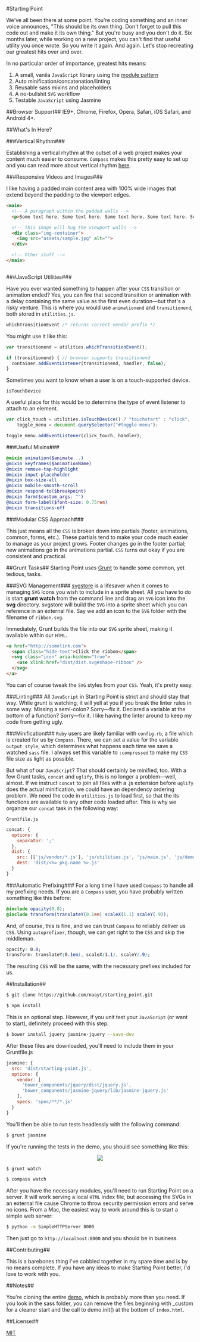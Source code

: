 #Starting Point

We've all been there at some point. You're coding something and an inner voice announces, "This should be its own thing. Don't forget to pull this code out and make it its own thing." But you're busy and you don't do it. Six months later, while working on a new project, you can't find that useful utility you once wrote. So you write it again. And again. Let's stop recreating our greatest hits over and over.

In no particular order of importance, greatest hits means:

1. A small, vanila `JavaScript` library using the [module pattern][8]
2. Auto minification/concatenation/linting
3. Reusable sass mixins and placeholders
4. A no-bullshit `SVG` workflow
5. Testable `JavaScript` using Jasmine

##Browser Support##
IE9+, Chrome, Firefox, Opera, Safari, iOS Safari, and Android 4+.

##What's In Here?

###Vertical Rhythm###

Establishing a vertical rhythm at the outset of a web project makes your content much easier to consume. `Compass` makes this pretty easy to set up and you can read more about vertical rhythm [here][3].

###Responsive Videos and Images###

I like having a padded main content area with 100% wide images that extend beyond the padding to the viewport edges.
```html
<main>
  <!-- A paragraph within the padded walls -->
  <p>Some text here. Some text here. Some text here. Some text here. Some text here. Some text here. Some text here. Some text here. Some text here. </p>

  <!-- This image will hug the viewport walls -->
  <div class="img-container">
    <img src="assets/sample.jpg" alt="">
  </div>

  <!-- Other stuff -->
</main>
```
<p align="center">
  <img src="https://dl.dropboxusercontent.com/u/24799515/img_share/full_width_image.jpg" alt="">
</p>

###JavaScript Utilities###

Have you ever wanted something to happen after your `CSS` transition or animation ended? Yes, you can fire that second transition or animation with a delay containing the same value as the first even duration—but that's a risky venture. This is where you would use `animationend` and `transitionend`, both stored in `utilities.js`.
```javascript
whichTransitionEvent /* returns correct vendor prefix */
```

You might use it like this:

```javascript
var transitionend = utilities.whichTransitionEvent();

if (transitionend) { // browser supports transitionend
  container.addEventListener(transitionend, handler, false);
}
```

Sometimes you want to know when a user is on a touch-supported device.

    isTouchDevice
A useful place for this would be to determine the type of event listener to attach to an element.
```javascript
var click_touch = utilities.isTouchDevice() ? "touchstart" : "click",
    toggle_menu = document.querySelector("#toggle-menu");

toggle_menu.addEventListener(click_touch, handler);
```

###Useful Mixins###
```scss
@mixin animation($animate...)
@mixin keyframes($animationName)
@mixin remove-tap-highlight
@mixin input-placeholder
@mixin box-size-all
@mixin mobile-smooth-scroll
@mixin respond-to($breakpoint)
@mixin form($custom_args: "")
@mixin form-label($font-size: 0.75rem)
@mixin transitions-off
```

###Modular CSS Approach###

This just means all the `CSS` is broken down into partials (footer, animations, common, forms, etc.). These partials tend to make your code much easier to manage as your project grows. Footer changes go in the footer partial; new animations go in the animations partial. `CSS` turns out okay if you are consistent and practical.

##Grunt Tasks##
Starting Point uses [Grunt][4] to handle some common, yet tedious, tasks.

###SVG Management###
[svgstore][5] is a lifesaver when it comes to managing `SVG` icons you wish to include in a sprite sheet. All you have to do is start **grunt watch** from the command line and drag an `SVG` icon into the **svg** directory. svgstore will build the `SVG` into a sprite sheet which you can reference in an external file. Say we add an icon to the `SVG` folder with the filename of `ribbon.svg`.

Immediately, Grunt builds the file into our `SVG` sprite sheet, making it available within our `HTML`.
```html
<a href="http://somelink.com">
  <span class="hide-text">Click the ribbon</span>
  <svg class="icon" aria-hidden="true">
    <use xlink:href="dist/dist.svg#shape-ribbon" />
  </svg>
</a>
```
You can of course tweak the `SVG` styles from your `CSS`. Yeah, it's pretty easy.

###Linting###
All `JavaScript` in Starting Point is strict and should stay that way. While grunt is watching, it will yell at you if you break the linter rules in some way. Missing a semi-colon? Sorry—fix it. Declared a variable at the bottom of a function? Sorry—fix it. I like having the linter around to keep my code from getting ugly.

###Minification###
`Ruby` users are likely familiar with `config.rb`, a file which is created for us by `Compass`. There, we can set a value for the variable `output_style`, which determines what happens each time we save a watched `sass` file. I always set this variable to `:compressed` to make my `CSS` file size as light as possible.

But what of our `JavaScript`? That should certainly be minified, too. With a few Grunt tasks, `concat` and `uglify`, this is no longer a problem—well, almost. If we instruct `concat` to join all files with a .js extension before `uglify` does the actual minification, we could have an dependency ordering problem. We need the code in `utilities.js` to load first, so that the its functions are available to any other code loaded after. This is why we organize our `concat` task in the following way:

`Gruntfile.js`
```js
concat: {
  options: {
    separator: ';'
  },
  dist: {
    src: [['js/vendor/*.js'], 'js/utilities.js', 'js/main.js', 'js/demo.js'],
    dest: 'dist/<%= pkg.name %>.js'
  }
}
```

###Automatic Prefixing###
For a long time I have used `Compass` to handle all my prefixing needs. If you are a `Compass` user, you have probably written something like this before:

```scss
@include opacity(0.8);
@include transform(translateY(0.1em) scaleX(1.1) scaleY(.9));
```

And, of course, this is fine, and we can trust `Compass` to reliably deliver us `CSS`. Using `autoprefixer`, though, we can get right to the `CSS` and skip the middleman.

```css
opacity: 0.8;
transform: translateY(0.1em), scaleX(1.1), scaleY(.9);
```

The resulting `CSS` will be the same, with the necessary prefixes included for us.

##Installation##

```sh
$ git clone https://github.com/naayt/starting_point.git
```

```sh
$ npm install
```

This is an optional step. However, if you unit test your `JavaScript` (or want to start), definitely proceed with this step.
```sh
$ bower install jquery jasmine-jquery --save-dev
```

After these files are downloaded, you'll need to include them in your Gruntfile.js
```javascript
jasmine: {
  src: 'dist/starting-point.js',
  options: {
    vendor: [
      'bower_components/jquery/dist/jquery.js',
      'bower_components/jasmine-jquery/lib/jasmine-jquery.js'
    ],
    specs: 'spec/**/*.js'
  }
}
```

You'll then be able to run tests headlessly with the following command:
```sh
$ grunt jasmine
```
If you're running the tests in the demo, you should see something like this:
<p align="center">
  <img src="https://dl.dropboxusercontent.com/u/24799515/img_share/grunt_jasmine_tests.png">
</p>

```sh
$ grunt watch
```

```sh
$ compass watch
```

After you have the necessary modules, you'll need to run Starting Point on a server. It will work serving a local `HTML` index file, but accessing the SVGs in an external file cause Chrome to throw security permission errors and serve no icons. From a Mac, the easiest way to work around this is to start a simple web server:

```sh
$ python -m SimpleHTTPServer 8000
```

Then just go to `http://localhost:8000` and you should be in business.

##Contributing##

This is a barebones thing I've cobbled together in my spare time and is by no means complete. If you have any ideas to make Starting Point better, I'd love to work with you.

##Notes##

You're cloning the entire [demo][6], which is probably more than you need. If you look in the sass folder, you can remove the files beginning with _custom for a cleaner start and the call to demo.init() at the bottom of `index.html`.

##License##

[MIT][7]

[1]: http://compass-style.org/
[2]: http://sass-lang.com/
[3]: http://www.zell-weekeat.com/compass-vertical-rhythm/
[4]: http://gruntjs.com/
[5]: https://github.com/FWeinb/grunt-svgstore
[6]: http://naayt.github.io/starting_point/
[7]: https://github.com/naayt/starting_point/blob/gh-pages/LICENSE
[8]: http://goo.gl/f5LZm
